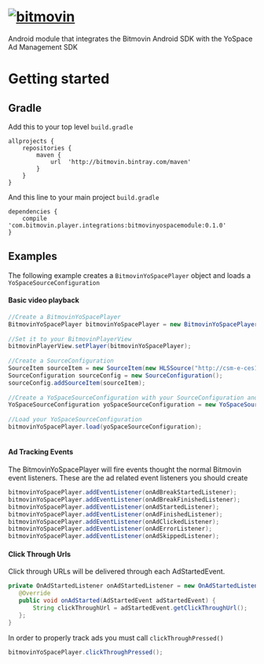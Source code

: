 # [![bitmovin](http://bitmovin-a.akamaihd.net/webpages/bitmovin-logo-github.png)](http://www.bitmovin.com)
Android module that integrates the Bitmovin Android SDK with the YoSpace Ad Management SDK

# Getting started
## Gradle

Add this to your top level `build.gradle`

```
allprojects {
    repositories {
		maven {
			url  'http://bitmovin.bintray.com/maven'
		}
	}
}
```

And this line to your main project `build.gradle`

```
dependencies {
    compile 'com.bitmovin.player.integrations:bitmovinyospacemodule:0.1.0'
}
```

## Examples

The following example creates a `BitmovinYoSpacePlayer` object and loads a `YoSpaceSourceConfiguration`

#### Basic video playback 
```java
//Create a BitmovinYoSpacePlayer
BitmovinYoSpacePlayer bitmovinYoSpacePlayer = new BitmovinYoSpacePlayer(getApplicationContext());
    
//Set it to your BitmovinPlayerView
bitmovinPlayerView.setPlayer(bitmovinYoSpacePlayer);
    
//Create a SourceConfiguration 
SourceItem sourceItem = new SourceItem(new HLSSource("http://csm-e-ces1eurxaws101j8-6x78eoil2agd.cds1.yospace.com/csm/extlive/yospace02,hlssample.m3u8?yo.br=true&yo.ac=true"));
SourceConfiguration sourceConfig = new SourceConfiguration();
sourceConfig.addSourceItem(sourceItem);
    
//Create a YoSpaceSourceConfiguration with your SourceConfiguration and a YoSpaceAssetType
YoSpaceSourceConfiguration yoSpaceSourceConfiguration = new YoSpaceSourceConfiguration(sourceConfig,YoSpaceAssetType.LINEAR);
    
//Load your YoSpaceSourceConfiguration
bitmovinYoSpacePlayer.load(yoSpaceSourceConfiguration);
        
```

#### Ad Tracking Events
The BitmovinYoSpacePlayer will fire events thought the normal Bitmovin event listeners. These are the ad related event listeners you should create 

```java
bitmovinYoSpacePlayer.addEventListener(onAdBreakStartedListener);
bitmovinYoSpacePlayer.addEventListener(onAdBreakFinishedListener);
bitmovinYoSpacePlayer.addEventListener(onAdStartedListener);
bitmovinYoSpacePlayer.addEventListener(onAdFinishedListener);
bitmovinYoSpacePlayer.addEventListener(onAdClickedListener);
bitmovinYoSpacePlayer.addEventListener(onAdErrorListener);
bitmovinYoSpacePlayer.addEventListener(onAdSkippedListener);
``` 


#### Click Through Urls
Click through URLs will be delivered through each AdStartedEvent.
```java
private OnAdStartedListener onAdStartedListener = new OnAdStartedListener() {
   @Override
   public void onAdStarted(AdStartedEvent adStartedEvent) {
       String clickThroughUrl = adStartedEvent.getClickThroughUrl();
   };
}
```

In order to properly track ads you must call `clickThroughPressed()`
```java
bitmovinYoSpacePlayer.clickThroughPressed();
```


